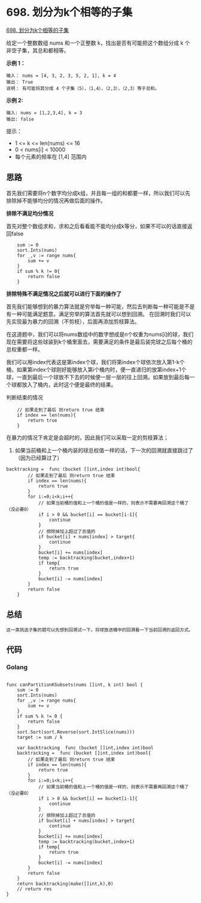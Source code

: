 # 698. 划分为k个相等的子集
[698. 划分为k个相等的子集](https://leetcode.cn/problems/partition-to-k-equal-sum-subsets/)


给定一个整数数组  nums 和一个正整数 k，找出是否有可能把这个数组分成 k 个非空子集，其总和都相等。

**示例 1：**
```
输入： nums = [4, 3, 2, 3, 5, 2, 1], k = 4
输出： True
说明： 有可能将其分成 4 个子集（5），（1,4），（2,3），（2,3）等于总和。

```

**示例 2:**

```
输入: nums = [1,2,3,4], k = 3
输出: false
```
提示：
+ 1 <= k <= len(nums) <= 16
+ 0 < nums[i] < 10000
+ 每个元素的频率在 [1,4] 范围内


## 思路

首先我们需要将n个数字均分成k组，并且每一组的和都要一样，所以我们可以先排除掉不能够均分的情况再做后面的操作。

**排除不满足均分情况**

首先对整个数组求和，求和之后看看能不能均分成k等分，如果不可以的话直接返回false
```golang
    sum := 0
    sort.Ints(nums)
    for _,v := range nums{
        sum += v
    }
    if sum % k != 0{
        return false
    }

```

**排除特殊不满足情况之后就可以进行下面的操作了**

首先我们能够想到的暴力算法就是穷举每一种可能，然后去判断每一种可能是不是有一种可能满足题意。满足穷举的算法首先就可以想到回溯。
在回溯时我们可以先实现最为暴力的回溯（不剪枝），后面再添加剪枝算法。

在这道题中，我们可以将nums数组中的数字想成是n个权重为nums[i]的球，我们现在需要将这些球装到k个桶里面去，需要满足的条件是最后装完球之后每个桶的总权重都一样。

我们可以用index代表这是第index个球，我们将第index个球依次放入第1-k个桶，如果第index个球刚好能够放入第i个桶内时，便一直递归的放第index+1个球，一直到最后一个球放不下去的时候便一层一层的往上回溯。如果放到最后每一个球都放入了桶内，此时这个便是最终的结果。

判断结束的情况

``` golang
    // 如果走到了最后 则return true 结束
    if index == len(nums){
        return true
    }
```
在暴力的情况下肯定是会超时的，因此我们可以采取一定的剪枝算法；

1. 如果当前桶和上一个桶内装的球总权值一样的话，下一次的回溯就直接跳过了（因为已经算过了）
```golang
backtracking =  func (bucket []int,index int)bool{
        // 如果走到了最后 则return true 结束
        if index == len(nums){
            return true
        }
        for i:=0;i<k;i++{
            // 如果当前桶的值和上一个桶的值是一样的，则表示不需要再回溯这个桶了（没必要O）
            if i > 0 && bucket[i] == bucket[i-1]{
                continue
            }
            // 排除掉加上超过了总值的
            if bucket[i] + nums[index] > target{
                continue
            }
            bucket[i] += nums[index]
            temp := backtracking(bucket,index+1)
            if temp{
                return true
            }
            bucket[i] -= nums[index]
        }
        return false
    }
```
## 总结
    这一类挑选子集的题可以先想到回溯试一下。将球放进桶中的回溯看一下当前回溯的返回方式。
##  代码
### Golang
```golang

func canPartitionKSubsets(nums []int, k int) bool {
    sum := 0
    sort.Ints(nums)
    for _,v := range nums{
        sum += v
    }
    if sum % k != 0 {
        return false
    }
    sort.Sort(sort.Reverse(sort.IntSlice(nums)))
    target := sum / k

    var backtracking  func (bucket []int,index int)bool
    backtracking =  func (bucket []int,index int)bool{
        // 如果走到了最后 则return true 结束
        if index == len(nums){
            return true
        }
        for i:=0;i<k;i++{
            // 如果当前桶的值和上一个桶的值是一样的，则表示不需要再回溯这个桶了（没必要O）
            if i > 0 && bucket[i] == bucket[i-1]{
                continue
            }
            // 排除掉加上超过了总值的
            if bucket[i] + nums[index] > target{
                continue
            }
            bucket[i] += nums[index]
            temp := backtracking(bucket,index+1)
            if temp{
                return true
            }
            bucket[i] -= nums[index]
        }
        return false
    }
    return backtracking(make([]int,k),0)
    // return res
}


```

